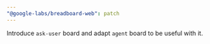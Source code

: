 ```yaml
---
"@google-labs/breadboard-web": patch
---
```


Introduce `ask-user` board and adapt `agent` board to be useful with it.
